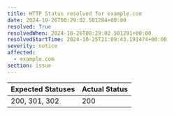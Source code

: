 ```yaml
---
title: HTTP Status resolved for example.com
date: 2024-10-26T08:29:02.501284+00:00
resolved: True
resolvedWhen: 2024-10-26T08:29:02.501291+00:00
resolvedStartTime: 2024-10-25T21:09:43.191474+00:00
severity: notice
affected:
  - example.com
section: issue
---
```


| Expected Statuses | Actual Status  |
|-------------------|----------------|
| 200, 301, 302 | 200 |
